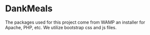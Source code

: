 # DankMeals

The packages used for this project come from WAMP an installer for Apache, PHP, etc.
We utilize bootstrap css and js files.